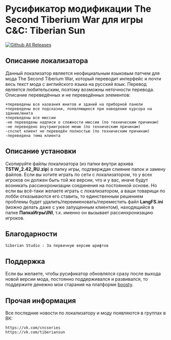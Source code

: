 # Русификатор модификации The Second Tiberium War для игры C&C: Tiberian Sun
[![Github All Releases](https://img.shields.io/github/downloads/MahBoiTranslator/TheSecondTiberiumWarRu/total.svg)](https://github.com/MahBoiTranslator/TheSecondTiberiumWarRu/releases)

## Описание локализатора
Данный локализатор является неофициальным языковым патчем для мода The Second Tiberium War, который переводит интерфейс и почти весь текст мода с английского языка на русский язык. Перевод является любительским, поэтому возможны неточности перевода.
Описание переведённых и не переведённых элементов:

	+переведены все названия юнитов и зданий на приборной панели
	+переведены все подсказки, появляющиеся при наведении курсора на здание/юнита
	+переведены все миссии
	-не переведены надписи о сложности миссии (по техническим причинам)
	-не переведено внутриигровое меню (по техническим причинам)
	-cncnet клиент не переведён полностью (по техническим причинам)
	-переведена тема клиента

## Описание установки
Скопируйте файлы локализатора (из папки внутри архива **TSTW_2.42_RU.zip**) в папку игры, подтверждая слияние папок и замену файлов. Если вы хотите играть по сети с локализатором, то у всех игроков он должен быть той же версии, что и у вас, иначе будут возникать рассинхронизации соединения на постоянной основе. Но если вы всё-таки желаете играть с локализатором, а ваши товарищи по лобби отказываются его ставить, то единственным решением проблемы будет удалить/переименовать/переместить файл **LangFS.ini** (можно делать даже с уже запущенным клиентом), находящийся в папке **ПапкаИгры\INI**, т.к. именно он вызывает рассинхронизацию игроков.

## Благодарности

	Siberian Studio : За первичную версию шрифтов

## Поддержка
Если вы желаете, чтобы русификатор обновлялся сразу после выхода новой версии мода, постоянно поддерживался и развивался, то поддержите денежно мои старания на платформе [boosty](https://boosty.to/mah_boi).

## Прочая информация
Все последние новости по локализатору и моду появляются в группах в ВК:

	https://vk.com/cncseries
	https://vk.com/tiberiansun
